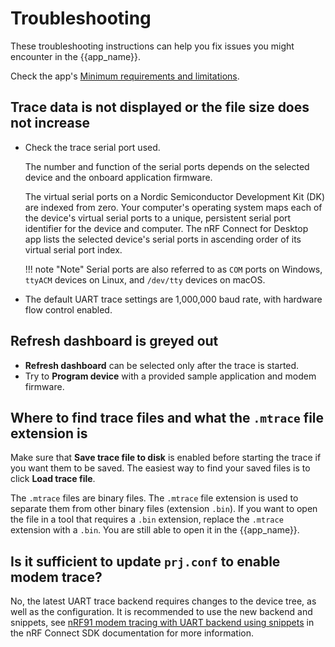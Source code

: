 # Troubleshooting

These troubleshooting instructions can help you fix issues you might encounter in the {{app_name}}.

Check the app's [Minimum requirements and limitations](./requirements.md).

## Trace data is not displayed or the file size does not increase
  - Check the trace serial port used.

     The number and function of the serial ports depends on the selected device and the onboard application firmware.

     The virtual serial ports on a Nordic Semiconductor Development Kit (DK) are indexed from zero. Your computer's operating system maps each of the device's virtual serial ports to a unique, persistent serial port identifier for the device and computer. The nRF Connect for Desktop app lists the selected device's serial ports in ascending order of its virtual serial port index.

    !!! note "Note"
         Serial ports are also referred to as `COM` ports on Windows, `ttyACM` devices on Linux, and `/dev/tty` devices on macOS.

  - The default UART trace settings are 1,000,000 baud rate, with hardware flow control enabled.

## Refresh dashboard is greyed out
  - **Refresh dashboard** can be selected only after the trace is started.
  - Try to **Program device** with a provided sample application and modem firmware.

## Where to find trace files and what the `.mtrace` file extension is

Make sure that **Save trace file to disk** is enabled before starting the trace if you want them to be saved. The easiest way to find your saved files is to click **Load trace file**.

The `.mtrace` files are binary files. The `.mtrace` file extension is used to separate them from other binary files (extension `.bin`). If you want to open the file in a tool that requires a `.bin` extension, replace the `.mtrace` extension with a `.bin`. You are still able to open it in the {{app_name}}.

## Is it sufficient to update `prj.conf` to enable modem trace?

No, the latest UART trace backend requires changes to the device tree, as well as the configuration. It is recommended to use the new backend and snippets, see [nRF91 modem tracing with UART backend using snippets](https://docs.nordicsemi.com/bundle/ncs-latest/page/nrf/device_guides/working_with_nrf/nrf91/nrf9160.html#nrf91_modem_tracing_with_uart_backend_using_snippets) in the nRF Connect SDK documentation for more information.